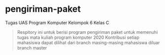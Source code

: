 # pengiriman-paket
Tugas UAS Program Komputer Kelompok 6 Kelas C
> Respitory ini untuk berisi program pengiriman paket untuk memenuhi tugas mata kuliah program komputer 2020
Kontribusi setiap mahasiswa dapat dilihat dari branch masing-masing mahasiswa diluar branch master
